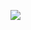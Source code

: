 ![](https://user-images.githubusercontent.com/106991234/176905920-980061ae-8be4-4264-870b-0b0d0a45103e.png)

<!--
Github Template
### Hi there 👋


**ffoxiq/ffoxiq** is a ✨ _special_ ✨ rep
ository because its `README.md` (this file) appears on your GitHub profile.

Here are some ideas to get you started:

- 🔭 I’m currently working on ...
- 🌱 I’m currently learning ...
- 👯 I’m looking to collaborate on ...
- 🤔 I’m looking for help with ...
- 💬 Ask me about ...
- 📫 How to reach me: ...
- 😄 Pronouns: ...
- ⚡ Fun fact: ...
-->
